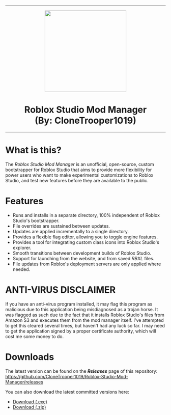 <hr/>

<p align="center">
  <img width="256" height="256" src="https://raw.githubusercontent.com/CloneTrooper1019/Roblox-Studio-Mod-Manager/master/ProjectSrc/Resources/Logo.png"><h1 align=center>Roblox Studio Mod Manager<br/>(By: CloneTrooper1019)</h1>
  
</p>

<hr/>

# What is this?

The _Roblox Studio Mod Manager_ is an unofficial, open-source, custom bootstrapper for Roblox Studio that aims to provide more flexibility for power users who want to make experimental customizations to Roblox Studio, and test new features before they are available to the public.

# Features
* Runs and installs in a separate directory, 100% independent of Roblox Studio's bootstrapper.
* File overrides are sustained between updates.
* Updates are applied incrementally to a single directory.
* Provides a flexible flag editor, allowing you to toggle engine features.
* Provides a tool for integrating custom class icons into Roblox Studio's explorer.
* Smooth transitions between development builds of Roblox Studio.
* Support for launching from the website, and from saved _RBXL_ files.
* File updates from Roblox's deployment servers are only applied where needed.

# ANTI-VIRUS DISCLAIMER

If you have an anti-virus program installed, it may flag this program as malicious due to this application being misdiagnosed as a trojan horse. It was flagged as such due to the fact that it installs Roblox Studio's files from Amazon S3 and executes them from the mod manager itself. I've attempted to get this cleared several times, but haven't had any luck so far. I may need to get the application signed by a proper certificate authority, which will cost me some money to do.

# Downloads

The latest version can be found on the ***Releases*** page of this repository:<br/>
https://github.com/CloneTrooper1019/Roblox-Studio-Mod-Manager/releases

You can also download the latest committed versions here:
* <a href="https://github.com/CloneTrooper1019/Roblox-Studio-Mod-Manager/raw/master/RobloxStudioModManager.exe">Download (.exe)</a></h1>
* <a href="https://github.com/CloneTrooper1019/Roblox-Studio-Mod-Manager/archive/master.zip">Download (.zip)</a>